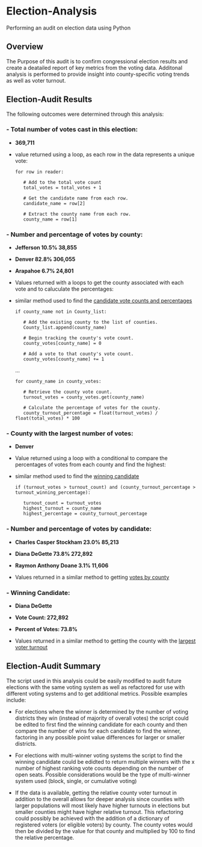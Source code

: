 # Election-Analysis
Performing an audit on election data using Python 

## Overview
The Purpose of this audit is to confirm congressional election results and create a deatailed report of key metrics from the voting data. Additonal analysis is performed to provide insight into county-specific voting trends as well as voter turnout. 

## Election-Audit Results

The following outcomes were determined through this analysis: 

### - Total number of votes cast in this election:
   - **369,711**
   - value returned using a loop, as each row in the data represents a unique vote:
        
         for row in reader:
            
            # Add to the total vote count
            total_votes = total_votes + 1
        
            # Get the candidate name from each row.
            candidate_name = row[2]

            # Extract the county name from each row.
            county_name = row[1]

### - Number and percentage of votes by county:
   - **Jefferson   10.5%   38,855**
   - **Denver      82.8%   306,055**
   - **Arapahoe    6.7%    24,801**
  
   - Values returned with a loops to get the county associated with each vote and to caluculate the percentages:
   - similar method used to find the [candidate vote counts and percentages](https://github.com/TheodoraNell/Election-Analysis/blob/main/README.md#--number-and-percentage-of-votes-by-candidate)
       
         if county_name not in County_list:
        
            # Add the existing county to the list of counties.
            County_list.append(county_name)

            # Begin tracking the county's vote count.
            county_votes[county_name] = 0

            # Add a vote to that county's vote count.
            county_votes[county_name] += 1
        
        ...
        
         for county_name in county_votes:

            # Retrieve the county vote count.
            turnout_votes = county_votes.get(county_name)
            
            # Calculate the percentage of votes for the county.
            county_turnout_percentage = float(turnout_votes) / float(total_votes) * 100
        
### - County with the largest number of votes: 
   - **Denver**
   - Value returned using a loop with a conditional to compare the percentages of votes from each county and find the highest:
   - similar method used to find the [winning candidate](https://github.com/TheodoraNell/Election-Analysis/blob/main/README.md#--winning-candidate-diana-degette)

         if (turnout_votes > turnout_count) and (county_turnout_percentage > turnout_winning_percentage):
        
            turnout_count = turnout_votes
            highest_turnout = county_name
            highest_percentage = county_turnout_percentage

### - Number and percentage of votes by candidate:
   - **Charles Casper Stockham   23.0%   85,213**
   - **Diana DeGette             73.8%   272,892**
   - **Raymon Anthony Doane      3.1%    11,606**
  
   - Values returned in a similar method to getting [votes by county](https://github.com/TheodoraNell/Election-Analysis/blob/main/README.md#--number-and-percentage-of-votes-by-county)

### - Winning Candidate: 
   - **Diana DeGette**
   - **Vote Count: 272,892**
   - **Percent of Votes: 73.8%**
  
   - Values returned in a similar method to getting the county with the [largest voter turnout](https://github.com/TheodoraNell/Election-Analysis/blob/main/README.md#--county-with-the-largest-number-of-votes-denver)
      
      
## Election-Audit Summary

The script used in this analysis could be easily modified to audit future elections with the same voting system as well as refactored for use with different voting systems and to get additional metrics. Possible examples include:

- For elections where the winner is determined by the number of voting districts they win (instead of majority of overall votes) the script could be edited to first find the winning candidate for each county and then compare the number of wins for each candidate to find the winner, factoring in any possible point value differences for larger or smaller districts.

- For elections with multi-winner voting systems the script to find the winning candidate could be edidted to return multiple winners with the x number of highest ranking vote counts depending on the number of open seats. Possible considerations would be the type of multi-winner system used (block, single, or cumulative voting)

- If the data is available, getting the relative county voter turnout in addition to the overall allows for deeper analysis since counties with larger populations will most likely have higher turnouts in elections but smaller counties might have higher relative turnout. This refactoring could possibly be achieved with the addition of a dictionary of registered voters (or eligible voters) by county. The county votes would then be divided by the value for that county and multiplied by 100 to find the relative percentage. 

